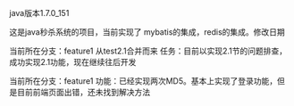 java版本1.7.0_151

这是java秒杀系统的项目，当前实现了
mybatis的集成，redis的集成。修改日期

当前所在分支：feature1  从test2.1合并而来
任务：目前以实现2.1节的问题排查，成功实现2.1功能，现在继续往后开发

当前所在分支：feature1
功能：已经实现两次MD5。基本上实现了登录功能，但是目前前端页面出错，还未找到解决方法
